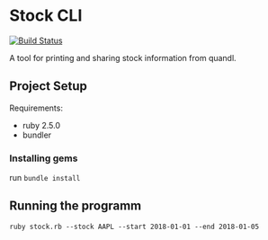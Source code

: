 # Stock CLI

[![Build Status](https://travis-ci.org/jethroo/stock-cli.svg?branch=master)](https://travis-ci.org/jethroo/stock-cli)

A tool for printing and sharing stock information from quandl.

## Project Setup 

Requirements:
 * ruby 2.5.0
 * bundler

### Installing gems

run ```bundle install```

## Running the programm

```
ruby stock.rb --stock AAPL --start 2018-01-01 --end 2018-01-05
```
